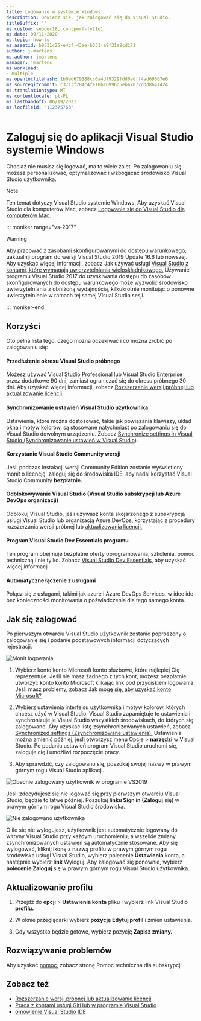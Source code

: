 ```yaml
---
title: Logowanie w systemie Windows
description: Dowiedz się, jak zalogować się do Visual Studio.
titleSuffix: ''
ms.custom: seodec18, contperf-fy21q1
ms.date: 09/11/2020
ms.topic: how-to
ms.assetid: b9531c25-e4cf-43ae-b331-a9f31a8cd171
author: j-martens
ms.author: jmartens
manager: jmartens
ms.workload:
- multiple
ms.openlocfilehash: 1b0ed679188cc0a4df9329fdd0adff4ad69667e6
ms.sourcegitcommit: c3713f284c4fe10b10996d5eb67077ddd8641424
ms.translationtype: MT
ms.contentlocale: pl-PL
ms.lasthandoff: 06/19/2021
ms.locfileid: "112375763"
---
```

# <a name="sign-in-to-visual-studio-on-windows"></a>Zaloguj się do aplikacji Visual Studio systemie Windows

Chociaż nie musisz się logować, ma to wiele zalet. Po zalogowaniu się możesz personalizować, optymalizować i wzbogacać środowisko Visual Studio użytkownika. 

> [!NOTE]
> Ten temat dotyczy Visual Studio systemie Windows. Aby uzyskać Visual Studio dla komputerów Mac, zobacz [Logowanie się do Visual Studio dla komputerów Mac](/visualstudio/mac/signing-in).

::: moniker range="vs-2017"

> [!WARNING]
> Aby pracować z zasobami skonfigurowanymi do dostępu warunkowego, uaktualnij program do wersji Visual Studio 2019 Update 16.6 lub nowszej. Aby uzyskać więcej informacji, zobacz Jak używać usługi [Visual Studio z kontami, które wymagają uwierzytelniania wieloskładnikowego.](work-with-multi-factor-authentication.md)
> Używanie programu Visual Studio 2017 do uzyskiwania dostępu do zasobów skonfigurowanych do dostępu warunkowego może wyzwolić środowisko uwierzytelniania z obniżoną wydajnością, kilkukrotnie monitując o ponowne uwierzytelnienie w ramach tej samej Visual Studio sesji. 
> 
::: moniker-end

## <a name="benefits"></a>Korzyści

Oto pełna lista tego, czego można oczekiwać i co można zrobić po zalogowaniu się:


#### <a name="extend-the-visual-studio-trial-period"></a>Przedłużenie okresu Visual Studio próbnego

Możesz używać Visual Studio Professional lub Visual Studio Enterprise przez dodatkowe 90 dni, zamiast ograniczać się do okresu próbnego 30 dni. Aby uzyskać więcej informacji, zobacz [Rozszerzanie wersji próbnej lub aktualizowanie licencji](../ide/how-to-unlock-visual-studio.md).

#### <a name="synchronize-your-visual-studio-settings"></a>Synchronizowanie ustawień Visual Studio użytkownika

Ustawienia, które można dostosować, takie jak powiązania klawiszy, układ okna i motyw kolorów, są stosowane natychmiast po zalogowaniu się do Visual Studio dowolnym urządzeniu. Zobacz [Synchronize settings in Visual Studio (Synchronizowanie ustawień w Visual Studio](../ide/synchronized-settings-in-visual-studio.md)).

#### <a name="use-visual-studio-community-edition"></a>Korzystanie Visual Studio Community wersji

Jeśli podczas instalacji wersji Community Edition zostanie wyświetlony monit o licencję, zaloguj się do środowiska IDE, aby nadal korzystać Visual Studio Community **bezpłatnie.** 

#### <a name="unlock-visual-studio-visual-studio-subscription-or-an-azure-devops-organization"></a>Odblokowywanie Visual Studio (Visual Studio subskrypcji lub Azure DevOps organizacji)

Odblokuj Visual Studio, jeśli używasz konta skojarzonego z subskrypcją usługi Visual Studio lub organizacją Azure DevOps, korzystając z procedury rozszerzania wersji próbnej lub [aktualizowania licencji.](../ide/how-to-unlock-visual-studio.md)

#### <a name="the-visual-studio-dev-essentials-program"></a>Program Visual Studio Dev Essentials programu

Ten program obejmuje bezpłatne oferty oprogramowania, szkolenia, pomoc techniczną i nie tylko. Zobacz [Visual Studio Dev Essentials,](https://visualstudio.microsoft.com/dev-essentials/) aby uzyskać więcej informacji.

#### <a name="automatically-connect-to-services"></a>Automatyczne łączenie z usługami

Połącz się z usługami, takimi jak azure i Azure DevOps Services, w idee ide bez konieczności monitowania o poświadczenia dla tego samego konta.

## <a name="how-to-sign-in"></a>Jak się zalogować 

Po pierwszym otwarciu Visual Studio użytkownik zostanie poproszony o zalogowanie się i podanie podstawowych informacji dotyczących rejestracji.

![Monit logowania](../ide/media/vs2019_signinpopup.png)

1. Wybierz konto konto Microsoft konto służbowe, które najlepiej Cię reprezentuje. Jeśli nie masz żadnego z tych kont, możesz bezpłatnie utworzyć konto konto Microsoft klikając link pod przyciskiem logowania. Jeśli masz problemy, zobacz Jak mogę [się, aby uzyskać konto Microsoft?](https://support.microsoft.com/help/4026324/microsoft-account-how-to-create)

2. Wybierz ustawienia interfejsu użytkownika i motyw kolorów, których chcesz użyć w Visual Studio. Visual Studio zapamiętuje te ustawienia i synchronizuje je Visual Studio wszystkich środowiskach, do których się zalogowano. Aby uzyskać listę zsynchronizowanych ustawień, zobacz [Synchronized settings (Zsynchronizowane ustawienia).](../ide/synchronized-settings-in-visual-studio.md) Ustawienia można zmienić później, jeśli otworzysz menu Opcje  >  **narzędzi** w Visual Studio.
   Po podaniu ustawień program Visual Studio uruchomi się, zaloguje cię i umożliwi rozpoczęcie pracy. 
   
1. Aby sprawdzić, czy zalogowano się, poszukaj swojej nazwy w prawym górnym rogu Visual Studio aplikacji.

![Obecnie zalogowany użytkownik w programie VS2019](../ide/media/vs2019_username.png)

Jeśli zdecydujesz się nie logować się przy pierwszym otwarciu Visual Studio, będzie to łatwe później. Poszukaj **linku Sign in (Zaloguj** się) w prawym górnym rogu Visual Studio środowiska.

![Nie zalogowano użytkownika](../ide/media/vs2019_usernotsignedin.png)

O ile się nie wylogujesz, użytkownik jest automatycznie logowany do witryny Visual Studio przy każdym uruchomieniu, a wszelkie zmiany zsynchronizowanych ustawień są automatycznie stosowane. Aby się wylogować, kliknij ikonę z nazwą profilu w prawym górnym rogu środowiska usługi Visual Studio, wybierz polecenie **Ustawienia** konta, a następnie wybierz **link** Wyloguj. Aby zalogować się ponownie, wybierz **polecenie Zaloguj** się w prawym górnym rogu Visual Studio użytkownika.

## <a name="update-your-profile"></a>Aktualizowanie profilu

1. Przejdź do **opcji**  >  **Ustawienia konta** pliku i wybierz link Visual Studio **profilu.**

1. W oknie przeglądarki wybierz **pozycję Edytuj profil** i zmień ustawienia.

1. Gdy wszystko będzie gotowe, wybierz pozycję **Zapisz zmiany.**

## <a name="troubleshooting"></a>Rozwiązywanie problemów

Aby uzyskać [pomoc,](https://visualstudio.microsoft.com/subscriptions/support/) zobacz stronę Pomoc techniczna dla subskrypcji.

## <a name="see-also"></a>Zobacz też

* [Rozszerzanie wersji próbnej lub aktualizowanie licencji](../ide/how-to-unlock-visual-studio.md)
* [Praca z kontami usługi GitHub w programie Visual Studio](../ide/work-with-github-accounts.md)
* [omówienie Visual Studio IDE](../get-started/visual-studio-ide.md)
